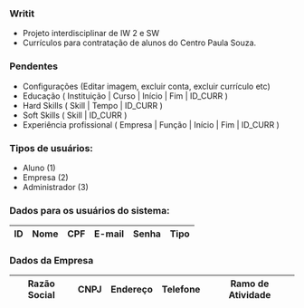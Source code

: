 ### Writit

- Projeto interdisciplinar de IW 2 e SW
- Currículos para contratação de alunos do Centro Paula Souza.

### Pendentes

- Configurações (Editar imagem, excluir conta, excluir currículo etc)
- Educação ( Instituição | Curso | Início | Fim | ID_CURR )
- Hard Skills ( Skill | Tempo | ID_CURR )
- Soft Skills ( Skill | ID_CURR )
- Experiência profissional ( Empresa | Função | Início | Fim | ID_CURR )

### Tipos de usuários:

- Aluno (1)
- Empresa (2)
- Administrador (3)

### Dados para os usuários do sistema: 

ID | Nome | CPF | E-mail | Senha | Tipo
---|------|-----|--------|-------|-----

### Dados da Empresa

Razão Social | CNPJ | Endereço | Telefone | Ramo de Atividade
-------------|------|----------|----------|------------------
